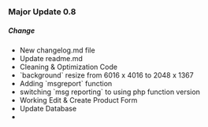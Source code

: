 
### Major Update 0.8

##### Change

<ul>
    <li>New changelog.md file</li>
    <li>Update readme.md</li>
    <li>Cleaning & Optimization Code</li>
    <li>`background` resize from 6016 x 4016 to 2048 x 1367</li>
    <li>Adding `msgreport` function</li>
    <li>switching `msg reporting` to using php function version</li>
    <li>Working Edit & Create Product Form</li>
    <li>Update Database</li>
    <li></li>
</ul>